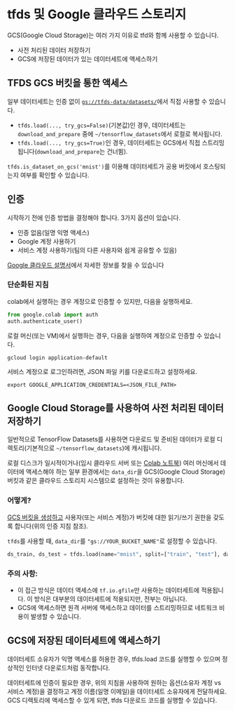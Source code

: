 # tfds 및 Google 클라우드 스토리지

GCS(Google Cloud Storage)는 여러 가지 이유로 tfd와 함께 사용할 수 있습니다.

- 사전 처리된 데이터 저장하기
- GCS에 저장된 데이터가 있는 데이터세트에 액세스하기

## TFDS GCS 버킷을 통한 액세스

일부 데이터세트는 인증 없이 [`gs://tfds-data/datasets/`](https://console.cloud.google.com/storage/browser/tfds-data)에서 직접 사용할 수 있습니다.

- `tfds.load(..., try_gcs=False)`(기본값)인 경우, 데이터세트는 `download_and_prepare` 중에 `~/tensorflow_datasets`에서 로컬로 복사됩니다.
- `tfds.load(..., try_gcs=True)`인 경우, 데이터세트는 GCS에서 직접 스트리밍됩니다(`download_and_prepare`는 건너뜀).

`tfds.is_dataset_on_gcs('mnist')`를 이용해 데이터세트가 공용 버킷에서 호스팅되는지 여부를 확인할 수 있습니다.

## 인증

시작하기 전에 인증 방법을 결정해야 합니다. 3가지 옵션이 있습니다.

- 인증 없음(일명 익명 액세스)
- Google 계정 사용하기
- 서비스 계정 사용하기(팀의 다른 사용자와 쉽게 공유할 수 있음)

[Google 클라우드 설명서](https://cloud.google.com/docs/authentication/getting-started)에서 자세한 정보를 찾을 수 있습니다

### 단순화된 지침

colab에서 실행하는 경우 계정으로 인증할 수 있지만, 다음을 실행하세요.

```python
from google.colab import auth
auth.authenticate_user()
```

로컬 머신(또는 VM)에서 실행하는 경우, 다음을 실행하여 계정으로 인증할 수 있습니다.

```shell
gcloud login application-default
```

서비스 계정으로 로그인하려면, JSON 파일 키를 다운로드하고 설정하세요.

```shell
export GOOGLE_APPLICATION_CREDENTIALS=<JSON_FILE_PATH>
```

## Google Cloud Storage를 사용하여 사전 처리된 데이터 저장하기

일반적으로 TensorFlow Datasets를 사용하면 다운로드 및 준비된 데이터가 로컬 디렉토리(기본적으로 `~/tensorflow_datasets`)에 캐시됩니다.

로컬 디스크가 일시적이거나(임시 클라우드 서버 또는 [Colab 노트북](https://colab.research.google.com)) 여러 머신에서 데이터에 액세스해야 하는 일부 환경에서는 `data_dir`을 GCS(Google Cloud Storage) 버킷과 같은 클라우드 스토리지 시스템으로 설정하는 것이 유용합니다.

### 어떻게?

[GCS 버킷을 생성하고](https://cloud.google.com/storage/docs/creating-buckets) 사용자(또는 서비스 계정)가 버킷에 대한 읽기/쓰기 권한을 갖도록 합니다(위의 인증 지침 참조).

`tfds`를 사용할 때, `data_dir`를  `"gs://YOUR_BUCKET_NAME"`로 설정할 수 있습니다.

```python
ds_train, ds_test = tfds.load(name="mnist", split=["train", "test"], data_dir="gs://YOUR_BUCKET_NAME")
```

### 주의 사항:

- 이 접근 방식은 데이터 액세스에 `tf.io.gfile`만 사용하는 데이터세트에 적용됩니다. 이 방식은 대부분의 데이터세트에 적용되지만, 전부는 아닙니다.
- GCS에 액세스하면 원격 서버에 액세스하고 데이터를 스트리밍하므로 네트워크 비용이 발생할 수 있습니다.

## GCS에 저장된 데이터세트에 액세스하기

데이터세트 소유자가 익명 액세스를 허용한 경우, tfds.load 코드를 실행할 수 있으며 정상적인 인터넷 다운로드처럼 동작합니다.

데이터세트에 인증이 필요한 경우, 위의 지침을 사용하여 원하는 옵션(소유자 계정 vs 서비스 계정)을 결정하고 계정 이름(일명 이메일)을 데이터세트 소유자에게 전달하세요. GCS 디렉토리에 액세스할 수 있게 되면, tfds 다운로드 코드를 실행할 수 있습니다.
